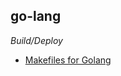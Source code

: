 ## go-lang

*Build/Deploy*

* [Makefiles for Golang](https://sahilm.com/makefiles-for-golang/#Dependency-management-for-external-tools)

